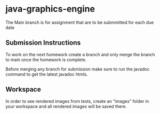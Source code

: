 # java-graphics-engine

The Main branch is for assignment that are to be submmitted for each due date 

## Submission Instructions

To work on the next homework create a branch and only merge the branch to main once the homework is complete.

Before merging any branch for submission make sure to run the javadoc command to get the latest javadoc htmls.

## Workspace

In order to see rendered images from tests, create an "images" folder in your workspace and all rendered images will be saved there.
